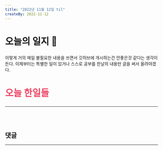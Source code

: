 ```yaml
---
title: "2022년 11월 12일 til"
createBy: 2022-11-12
---
```



## <h2 style="font-size: 30px">오늘의 일지 🎪</h2>
이렇게 거의 매일 불필요한 내용을 쓰면서 깃허브에 개시하는건 안좋은것 같다는 생각이 든다. 이제부터는 특별한 일이 있거나 스스로 공부를 한날의 내용만 글을 써서 올려야겠다.


## <h2 style="color: #ee4867; font-size: 30px">오늘 한일들</h2>
--- 

<br>
<br>

## 댓글
---
<br>

<Comment />
